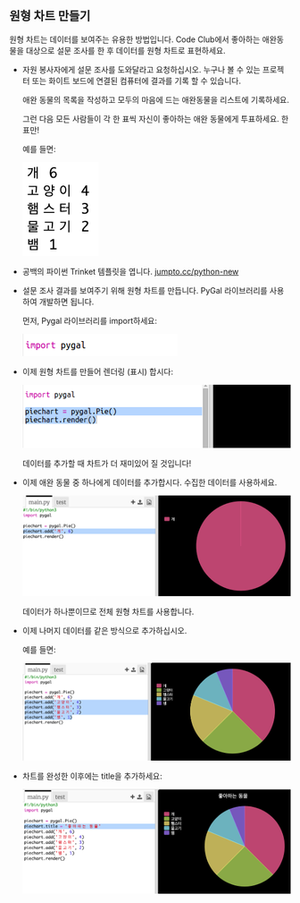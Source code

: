 ## 원형 차트 만들기

원형 차트는 데이터를 보여주는 유용한 방법입니다. Code Club에서 좋아하는 애완동물을 대상으로 설문 조사를 한 후 데이터를 원형 차트로 표현하세요.

+ 자원 봉사자에게 설문 조사를 도와달라고 요청하십시오. 누구나 볼 수 있는 프로젝터 또는 화이트 보드에 연결된 컴퓨터에 결과를 기록 할 수 있습니다.
    
    애완 동물의 목록을 작성하고 모두의 마음에 드는 애완동물을 리스트에 기록하세요.
    
    그런 다음 모든 사람들이 각 한 표씩 자신이 좋아하는 애완 동물에게 투표하세요. 한 표만!
    
    예를 들면:
    
    ![스크린샷](images/pets-favourite.png)

+ 공백의 파이썬 Trinket 템플릿을 엽니다. <a href="http://jumpto.cc/python-new" target="_blank"> jumpto.cc/python-new </a>

+ 설문 조사 결과를 보여주기 위해 원형 차트를 만듭니다. PyGal 라이브러리를 사용하여 개발하면 됩니다.
    
    먼저, Pygal 라이브러리를 import하세요:
    
    ![스크린샷](images/pets-pygal.png)

+ 이제 원형 차트를 만들어 렌더링 (표시) 합시다:
    
    ![스크린샷](images/pets-pie.png)
    
    데이터를 추가할 때 차트가 더 재미있어 질 것입니다!

+ 이제 애완 동물 중 하나에게 데이터를 추가합시다. 수집한 데이터를 사용하세요.
    
    ![스크린샷](images/pets-add.png)
    
    데이터가 하나뿐이므로 전체 원형 차트를 사용합니다.

+ 이제 나머지 데이터를 같은 방식으로 추가하십시오.
    
    예를 들면:
    
    ![스크린샷](images/pets-add-all.png)

+ 차트를 완성한 이후에는 title을 추가하세요:
    
    ![스크린샷](images/pets-title.png)